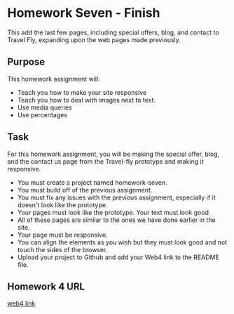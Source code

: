 # Homework Seven - Finish

This add the last few pages, including special offers, blog, and contact to Travel Fly, expanding upon the web pages made previously.

## Purpose

This homework assignment will:

* Teach you how to make your site responsive
* Teach you how to deal with images next to text. 
* Use media queries
* Use percentages

## Task

For this homework assignment, you will be making the special offer, blog, and the contact us page from the Travel-fly prototype and making it responsive.

* You must create a project named homework-seven.
* You must build off of the previous assignment. 
* You must fix any issues with the previous assignment, especially if it doesn't look like the prototype. 
* Your pages must look like the prototype. Your text must look good. 
* All of these pages are similar to the ones we have done earlier in the site. 
* Your page must be responsive. 
* You can align the elements as you wish but they must look good and not touch the sides of the browser.
* Upload your project to Github and add your Web4 link to the README file. 

## Homework 4 URL

[web4 link](https://in-info-web4.informatics.iupui.edu/~jinipier/homework-seven/specialoffer.html)
